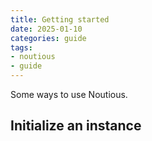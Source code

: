 ```yaml
---
title: Getting started
date: 2025-01-10
categories: guide
tags:
- noutious
- guide
---
```


Some ways to use Noutious.

<!--more-->

## Initialize an instance